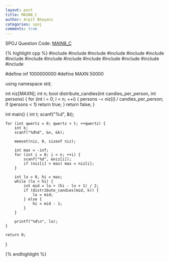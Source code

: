 ```yaml
---
layout: post
title: MAIN8_C
author: Arpit Bhayani
categories: spoj
comments: true
---
```


SPOJ Question Code: [MAIN8_C](http://www.spoj.com/problems/MAIN8_C/)

{% highlight cpp %}
#include <algorithm>
#include <cctype>
#include <climits>
#include <cmath>
#include <cstdio>
#include <cstdlib>
#include <cstring>
#include <iostream>
#include <list>
#include <map>
#include <queue>
#include <set>
#include <sstream>
#include <string>
#include <vector>

#define inf 1000000000
#define MAXN 50000

using namespace std;

int niz[MAXN];
int n;
bool distribute_candies(int candies_per_person, int persons) {
    for (int i = 0; i < n; ++i) {
        persons -= niz[i] / candies_per_person;
        if (persons < 1) return true;
    }
    return false;
}

int main()
{
    int t;
    scanf("%d", &t);
    
    for (int qwertz = 0; qwertz < t; ++qwertz) {
        int k;
        scanf("%d%d", &n, &k);
        
        memset(niz, 0, sizeof niz);
        
        int max = -inf;
        for (int i = 0; i < n; ++i) {
            scanf("%d", &niz[i]);
            if (niz[i] > max) max = niz[i];
        }
        
        int lo = 0, hi = max;
        while (lo < hi) {
            int mid = lo + (hi - lo + 1) / 2;
            if (distribute_candies(mid, k)) {
                lo = mid;
            } else {
                hi = mid - 1;
            }
        }
        
        printf("%d\n", lo);
    }
    
    return 0;
}

{% endhighlight %}
